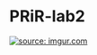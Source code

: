 # PRiR-lab2
<a href="https://imgur.com/mCemExJ"><img src="https://i.imgur.com/mCemExJ.jpg" title="source: imgur.com" /></a>
